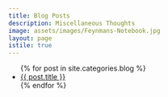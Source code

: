 ```yaml
---
title: Blog Posts
description: Miscellaneous Thoughts
image: assets/images/Feynmans-Notebook.jpg
layout: page
istile: true
---
```


<ul>
{% for post in site.categories.blog %}
    <li>
        <a href="{{ post.url }}">{{ post.title }}</a>
    </li>
{% endfor %}
</ul>
